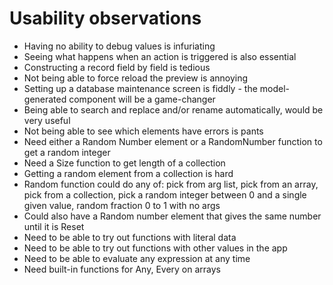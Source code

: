 Usability observations
======================

- Having no ability to debug values is infuriating
- Seeing what happens when an action is triggered is also essential
- Constructing a record field by field is tedious
- Not being able to force reload the preview is annoying
- Setting up a database maintenance screen is fiddly - the model-generated component will be a game-changer
- Being able to search and replace and/or rename automatically, would be very useful
- Not being able to see which elements have errors is pants
- Need either a Random Number element or a RandomNumber function to get a random integer
- Need a Size function to get length of a collection
- Getting a random element from a collection is hard 
- Random function could do any of: pick from arg list, pick from an array, pick from a collection, pick a random integer between 0 and a single given value, random fraction 0 to 1 with no args
- Could also have a Random number element that gives the same number until it is Reset
- Need to be able to try out functions with literal data
- Need to be able to try out functions with other values in the app
- Need to be able to evaluate any expression at any time
- Need built-in functions for Any, Every on arrays